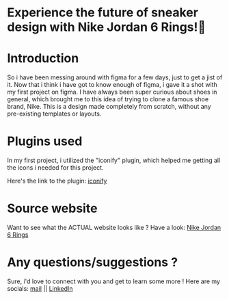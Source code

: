 # Experience the future of sneaker design with Nike Jordan 6 Rings!👟



# Introduction
So i have been messing around with figma for a few days, just to get a jist of it. Now that i think i have got to know enough of figma, i gave it a shot with my first project on figma. I have always been super curious about shoes in general, which brought me to this idea of trying to clone a famous shoe brand, Nike. This is a design made completely from scratch, without any pre-existing templates or layouts.

# Plugins used
In my first project, i utilized the "iconify" plugin, which helped me getting all the icons i needed for this project.

Here's the link to the plugin: [iconify](https://www.figma.com/community/plugin/735098390272716381/iconify)

# Source website
Want to see what the ACTUAL website looks like ? Have a look: [Nike Jordan 6 Rings](https://www.nike.com/t/jordan-6-rings-mens-shoes-2VAD3Y/322992-164)
# Any questions/suggestions ?
Sure, i'd love to connect with you and get to learn some more ! 
Here are my socials: [mail](mailto:animesh2006sharma@gmail.com) || [LinkedIn](https://www.linkedin.com/in/animesh-2006-sharma/)
